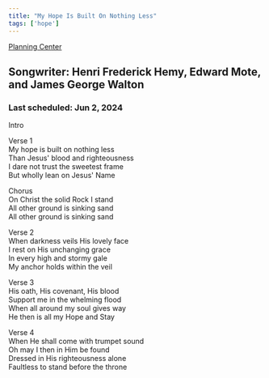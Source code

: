 ```yaml
---
title: "My Hope Is Built On Nothing Less"
tags: ['hope']
---
```


[Planning Center](https://services.planningcenteronline.com/songs/14554728)

## Songwriter: Henri Frederick Hemy, Edward Mote, and James George Walton
### Last scheduled: Jun 2, 2024          

Intro  
  
Verse 1  
My hope is built on nothing less  
Than Jesus' blood and righteousness  
I dare not trust the sweetest frame  
But wholly lean on Jesus' Name  
  
Chorus  
On Christ the solid Rock I stand  
All other ground is sinking sand  
All other ground is sinking sand  
  
Verse 2  
When darkness veils His lovely face  
I rest on His unchanging grace  
In every high and stormy gale  
My anchor holds within the veil  
  
  
  
Verse 3  
His oath, His covenant, His blood  
Support me in the whelming flood  
When all around my soul gives way  
He then is all my Hope and Stay  
  
Verse 4  
When He shall come with trumpet sound  
Oh may I then in Him be found  
Dressed in His righteousness alone  
Faultless to stand before the throne
